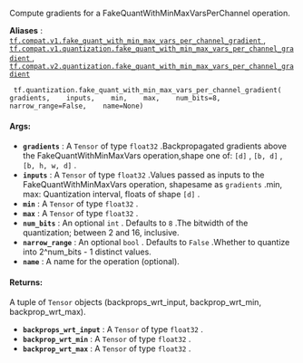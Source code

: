 Compute gradients for a FakeQuantWithMinMaxVarsPerChannel operation.

**Aliases** : [ `tf.compat.v1.fake_quant_with_min_max_vars_per_channel_gradient` ](/api_docs/python/tf/quantization/fake_quant_with_min_max_vars_per_channel_gradient), [ `tf.compat.v1.quantization.fake_quant_with_min_max_vars_per_channel_gradient` ](/api_docs/python/tf/quantization/fake_quant_with_min_max_vars_per_channel_gradient), [ `tf.compat.v2.quantization.fake_quant_with_min_max_vars_per_channel_gradient` ](/api_docs/python/tf/quantization/fake_quant_with_min_max_vars_per_channel_gradient)

```
 tf.quantization.fake_quant_with_min_max_vars_per_channel_gradient(    gradients,    inputs,    min,    max,    num_bits=8,    narrow_range=False,    name=None) 
```

#### Args:
- **`gradients`** : A  `Tensor`  of type  `float32` .Backpropagated gradients above the FakeQuantWithMinMaxVars operation,shape one of:  `[d]` ,  `[b, d]` ,   `[b, h, w, d]` .
- **`inputs`** : A  `Tensor`  of type  `float32` .Values passed as inputs to the FakeQuantWithMinMaxVars operation, shapesame as  `gradients` .min, max: Quantization interval, floats of shape  `[d]` .
- **`min`** : A  `Tensor`  of type  `float32` .
- **`max`** : A  `Tensor`  of type  `float32` .
- **`num_bits`** : An optional  `int` . Defaults to  `8` .The bitwidth of the quantization; between 2 and 16, inclusive.
- **`narrow_range`** : An optional  `bool` . Defaults to  `False` .Whether to quantize into 2^num_bits - 1 distinct values.
- **`name`** : A name for the operation (optional).


#### Returns:
A tuple of  `Tensor`  objects (backprops_wrt_input, backprop_wrt_min, backprop_wrt_max).

- **`backprops_wrt_input`** : A  `Tensor`  of type  `float32` .
- **`backprop_wrt_min`** : A  `Tensor`  of type  `float32` .
- **`backprop_wrt_max`** : A  `Tensor`  of type  `float32` .
